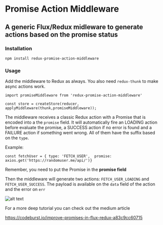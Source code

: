 # Promise Action Middleware
## A generic Flux/Redux midleware to generate actions based on the promise status

### Installation

```
npm install redux-promise-action-middleware
```

### Usage
Add the middleware to Redux as always. You also need `redux-thunk` to make async actions work.

```
import promiseMiddleware from 'redux-promise-action-middleware'

const store = createStore(reducer, applyMiddleware(thunk,promiseMiddleware));

```

The middleware receives a classic Redux action with a Promise that is encoded into a the `promise` field.
It will automatically fire an LOADING action before evaluate the promise, a SUCCESS action if no error is found and a FAILURE action if something went wrong. All of them have the suffix based on the `type`. 

Example:

```
const fetchUser = { type: 'FETCH_USER',  promise: axios.get('https://randomuser.me/api/')}
```
Remember, you need to put the Promise in the **promise field**

Then the middleware will generate two actions: `FETCH_USER_LOADING` and `FETCH_USER_SUCCESS`. The payload is available on the `data` field of the action and the error on `err`

![alt text](https://github.com/FrancescoSaverioZuppichini/redux-promise-middleware/blob/master/docs/images/logger.png?raw=true)


For a more deep tutorial you can check out the medium article


https://codeburst.io/improve-promises-in-flux-redux-a83c9cc60715